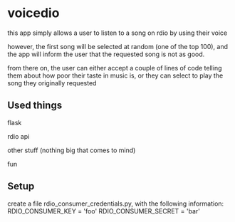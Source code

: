 voicedio
========

this app simply allows a user to listen to a song on rdio by using their voice

however, the first song will be selected at random (one of the top 100), and the app will inform the user that the requested song is not as good.

from there on, the user can either accept a couple of lines of code telling them about how poor their taste in music is, or they can select to play the song they originally requested


Used things
-----------

flask

rdio api

other stuff (nothing big that comes to mind)

fun


Setup
-----
create a file rdio_consumer_credentials.py, with the following information:
RDIO_CONSUMER_KEY = 'foo'
RDIO_CONSUMER_SECRET = 'bar'